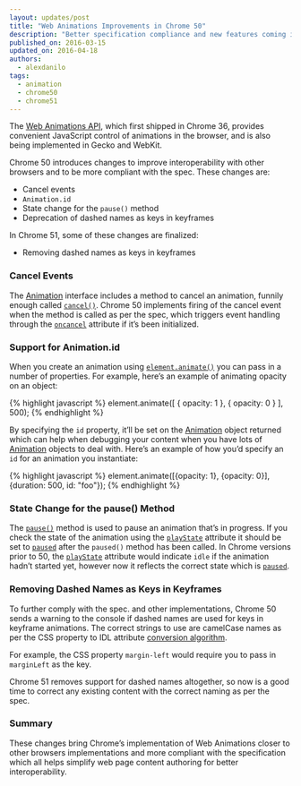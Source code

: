 ```yaml
---
layout: updates/post
title: "Web Animations Improvements in Chrome 50"
description: "Better specification compliance and new features coming in Chrome 50."
published_on: 2016-03-15
updated_on: 2016-04-18
authors:
  - alexdanilo
tags:
  - animation
  - chrome50
  - chrome51
---
```


The [Web Animations API](http://w3c.github.io/web-animations/), which first 
shipped in Chrome 36, provides convenient JavaScript control of
animations in the browser, and is also being implemented in Gecko and WebKit.

Chrome 50 introduces changes to improve interoperability with other browsers
and to be more compliant with the spec. These changes are:

  * Cancel events
  * `Animation.id`
  * State change for the `pause()` method
  * Deprecation of dashed names as keys in keyframes

In Chrome 51, some of these changes are finalized:

  * Removing dashed names as keys in keyframes

### Cancel Events

The [Animation](http://w3c.github.io/web-animations/#the-animation-interface) 
interface includes a method to cancel an animation, funnily enough called 
[`cancel()`](http://w3c.github.io/web-animations/#dom-animation-cancel). 
Chrome 50 implements firing of the cancel event when the method is called as
per the spec, which triggers event handling through the
[`oncancel`](http://w3c.github.io/web-animations/#dom-animation-oncancel) 
attribute if it’s been initialized.

### Support for Animation.id

When you create an animation using 
[`element.animate()`](http://w3c.github.io/web-animations/#dom-animatable-animate) 
you can pass in a number of properties. For example, here’s an example of
animating opacity on an object:


{% highlight javascript %}
element.animate([ { opacity: 1 }, { opacity: 0 } ], 500);
{% endhighlight %}

By specifying the `id` property, it’ll be set on the 
[Animation](http://w3c.github.io/web-animations/#animation) object returned 
which can help when debugging your content when you have lots of 
[Animation](http://w3c.github.io/web-animations/#animation) objects to deal 
with. Here’s an example of how you’d specify an `id` for an animation you instantiate:

{% highlight javascript %}
element.animate([{opacity: 1}, {opacity: 0}], {duration: 500, id: "foo"});
{% endhighlight %}

### State Change for the pause() Method

The [`pause()`](http://w3c.github.io/web-animations/#dom-animation-pause)
method is used to pause an animation that’s in progress. If you check the state
of the animation using the [`playState`](http://w3c.github.io/web-animations/#dom-animation-playstate)
attribute it should be set to [`paused`](http://w3c.github.io/web-animations/#paused-play-state)
after the `paused()` method has been called. In Chrome versions prior to 50, 
the [`playState`](http://w3c.github.io/web-animations/#dom-animation-playstate)
attribute would indicate `idle` if the animation hadn’t started yet, however
now it reflects the correct state which is 
[`paused`](http://w3c.github.io/web-animations/#paused-play-state).

### Removing Dashed Names as Keys in Keyframes

To further comply with the spec. and other implementations, Chrome 50 sends a
warning to the console if dashed names are used for keys in keyframe
animations. The correct strings to use are
camelCase names as per the CSS property to IDL attribute 
[conversion algorithm](https://drafts.csswg.org/cssom/#css-property-to-idl-attribute).

For example, the CSS property `margin-left` would require you to pass in
`marginLeft` as the key.

Chrome 51 removes support for dashed names altogether, so now is a good
time to correct any existing content with the correct naming as per the spec.

### Summary

These changes bring Chrome’s implementation of Web Animations closer to other
browsers implementations and more compliant with the specification which all
helps simplify web page content authoring for better interoperability.
